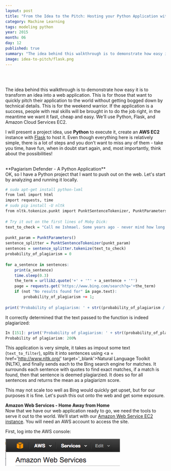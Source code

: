```yaml
---
layout: post
title: "From the Idea to the Pitch: Hosting your Python Application with Flask and Amazon Web Services"
category: Machine Learning
tags: modeling python
year: 2015
month: 06
day: 12
published: true
summary: "The idea behind this walkthrough is to demonstrate how easy it is to transform an idea into a web application. This is for those that want to quickly pitch their application to the world without getting bogged down by technical details. This is for the weekend warrior. If the application is a success, people with real skills will be brought in to do the job right, in the meantime we want it fast, cheap and easy. We'll use Python, Flask, and Amazon Cloud Services EC2"
image: idea-to-pitch/flask.png
---
```


<BR><BR>

The idea behind this walkthrough is to demonstrate how easy it is to transform an idea into a web application. This is for those that want to quickly pitch their application to the world without getting bogged down by technical details. This is for the weekend warrior. If the application is a success, people with real skills will be brought in to do the job right, in the meantime we want it fast, cheap and easy. We'll use Python, Flask, and Amazon Cloud Services EC2.

I will present a project idea, use <b>Python</b> to execute it, create an <b>AWS EC2</b> instance with <a href='http://flask.pocoo.org' target='_blank'>Flask</a> to host it. Even though everything here is relatively simple, there is a lot of steps and you don’t want to miss any of them - take you time, have fun, when in doubt start again, and, most importantly, think about the possibilities!

<BR>
**Pagiarism Defender - A Python Application**
<BR>
OK, so I have a Python project that I want to push out on the web. Let's start by analyzing and running it locally.

```r
# sudo apt-get install python-lxml
from lxml import html
import requests, time
# sudo pip install -U nltk
from nltk.tokenize.punkt import PunktSentenceTokenizer, PunktParameters 

# Try it out on the first lines of Moby Dick:
text_to_check = "Call me Ishmael. Some years ago - never mind how long precisely - having little or no money in my purse, and nothing particular to interest me on shore, I thought I would sail about a little and see the watery part of the world."

punkt_param = PunktParameters()
sentence_splitter = PunktSentenceTokenizer(punkt_param)
sentences = sentence_splitter.tokenize(text_to_check)
probability_of_plagiarism = 0

for a_sentence in sentences:
    print(a_sentence)
    time.sleep(0.3)
    the_term = urllib2.quote('+' + '"' + a_sentence + '"')
    page = requests.get('https://www.bing.com/search?q='+the_term)
    if (not "No results found for" in page.text):
        probability_of_plagiarism += 1;

print('Probability of plagiarism: ' + str((probability_of_plagiarism / len(sentences)) * 100) + '%')

```
It correctly determined that the text passed to the function is indeed plagiarized:

```r
In [151]: print('Probability of plagiarism: ' + str((probability_of_plagiarism / len(sentences)) * 100) + '%')
Probability of plagiarism: 200%
```

This application is very simple, it takes as impout some text (``text_to_filter``), splits it into sentences using <a = href='http://www.nltk.org/' target='_blank'>Natural Language Toolkit (NLTK)</a>, and finally sends each to the Bing search engine for matches. It surrounds each sentence with quotes to find exact matches, if a match is found, then that sentence is deemed plagiarzied. It does so for all sentences and returns the mean as a plagiarizm score. 

This may not scale too well as Bing would quickly get upset, but for our purposes it is fine. Let's push this out onto the web and get some exposure.


**Amazon Web Services - Home Away from Home**
<BR>
Now that we have our web application ready to go, we need the tools to serve it out to the world. We’ll start with our <a href='http://aws.amazon.com/' target='_blank'>Amazon Web Service EC2 instance</a>. You will need an AWS account to access the site. 

First, log into the AWS console:

![plot of logging_on_AWS](../img/posts/idea-to-pitch/logging_on_AWS.png) 


 